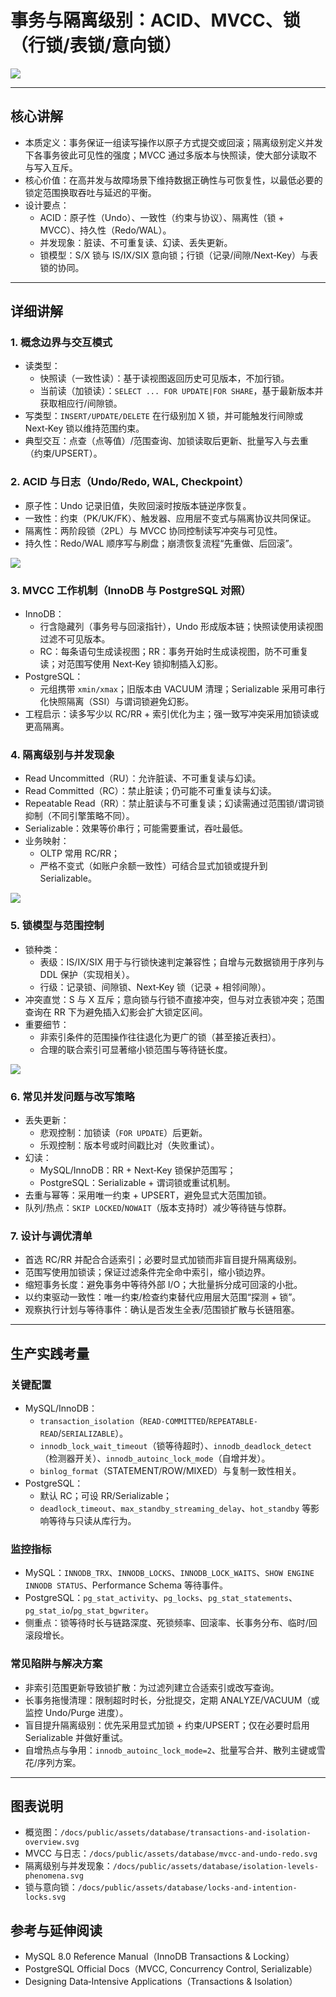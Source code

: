 # 事务与隔离级别：ACID、MVCC、锁（行锁/表锁/意向锁）

![](/docs/public/assets/database/transactions-and-isolation-overview.svg)

---

## 核心讲解

- 本质定义：事务保证一组读写操作以原子方式提交或回滚；隔离级别定义并发下各事务彼此可见性的强度；MVCC 通过多版本与快照读，使大部分读取不与写入互斥。
- 核心价值：在高并发与故障场景下维持数据正确性与可恢复性，以最低必要的锁定范围换取吞吐与延迟的平衡。
- 设计要点：
  - ACID：原子性（Undo）、一致性（约束与协议）、隔离性（锁 + MVCC）、持久性（Redo/WAL）。
  - 并发现象：脏读、不可重复读、幻读、丢失更新。
  - 锁模型：S/X 锁与 IS/IX/SIX 意向锁；行锁（记录/间隙/Next‑Key）与表锁的协同。

---

## 详细讲解

### 1. 概念边界与交互模式
- 读类型：
  - 快照读（一致性读）：基于读视图返回历史可见版本，不加行锁。
  - 当前读（加锁读）：`SELECT ... FOR UPDATE|FOR SHARE`，基于最新版本并获取相应行/间隙锁。
- 写类型：`INSERT/UPDATE/DELETE` 在行级别加 X 锁，并可能触发行间隙或 Next‑Key 锁以维持范围约束。
- 典型交互：点查（点等值）/范围查询、加锁读取后更新、批量写入与去重（约束/UPSERT）。

### 2. ACID 与日志（Undo/Redo, WAL, Checkpoint）
- 原子性：Undo 记录旧值，失败回滚时按版本链逆序恢复。
- 一致性：约束（PK/UK/FK）、触发器、应用层不变式与隔离协议共同保证。
- 隔离性：两阶段锁（2PL）与 MVCC 协同控制读写冲突与可见性。
- 持久性：Redo/WAL 顺序写与刷盘；崩溃恢复流程“先重做、后回滚”。

![](/docs/public/assets/database/mvcc-and-undo-redo.svg)

### 3. MVCC 工作机制（InnoDB 与 PostgreSQL 对照）
- InnoDB：
  - 行含隐藏列（事务号与回滚指针），Undo 形成版本链；快照读使用读视图过滤不可见版本。
  - RC：每条语句生成读视图；RR：事务开始时生成读视图，防不可重复读；对范围写使用 Next‑Key 锁抑制插入幻影。
- PostgreSQL：
  - 元组携带 `xmin/xmax`；旧版本由 VACUUM 清理；Serializable 采用可串行化快照隔离（SSI）与谓词锁避免幻影。
- 工程启示：读多写少以 RC/RR + 索引优化为主；强一致写冲突采用加锁读或更高隔离。

### 4. 隔离级别与并发现象
- Read Uncommitted（RU）：允许脏读、不可重复读与幻读。
- Read Committed（RC）：禁止脏读；仍可能不可重复读与幻读。
- Repeatable Read（RR）：禁止脏读与不可重复读；幻读需通过范围锁/谓词锁抑制（不同引擎策略不同）。
- Serializable：效果等价串行；可能需要重试，吞吐最低。
- 业务映射：
  - OLTP 常用 RC/RR；
  - 严格不变式（如账户余额一致性）可结合显式加锁或提升到 Serializable。

![](/docs/public/assets/database/isolation-levels-phenomena.svg)

### 5. 锁模型与范围控制
- 锁种类：
  - 表级：IS/IX/SIX 用于与行锁快速判定兼容性；自增与元数据锁用于序列与 DDL 保护（实现相关）。
  - 行级：记录锁、间隙锁、Next‑Key 锁（记录 + 相邻间隙）。
- 冲突直觉：S 与 X 互斥；意向锁与行锁不直接冲突，但与对立表锁冲突；范围查询在 RR 下为避免插入幻影会扩大锁定区间。
- 重要细节：
  - 非索引条件的范围操作往往退化为更广的锁（甚至接近表扫）。
  - 合理的联合索引可显著缩小锁范围与等待链长度。

![](/docs/public/assets/database/locks-and-intention-locks.svg)

### 6. 常见并发问题与改写策略
- 丢失更新：
  - 悲观控制：加锁读（`FOR UPDATE`）后更新。
  - 乐观控制：版本号或时间戳比对（失败重试）。
- 幻读：
  - MySQL/InnoDB：RR + Next‑Key 锁保护范围写；
  - PostgreSQL：Serializable + 谓词锁或重试机制。
- 去重与幂等：采用唯一约束 + UPSERT，避免显式大范围加锁。
- 队列/热点：`SKIP LOCKED`/`NOWAIT`（版本支持时）减少等待链与惊群。

### 7. 设计与调优清单
- 首选 RC/RR 并配合合适索引；必要时显式加锁而非盲目提升隔离级别。
- 范围写使用加锁读；保证过滤条件完全命中索引，缩小锁边界。
- 缩短事务长度：避免事务中等待外部 I/O；大批量拆分成可回滚的小批。
- 以约束驱动一致性：唯一约束/检查约束替代应用层大范围“探测 + 锁”。
- 观察执行计划与等待事件：确认是否发生全表/范围锁扩散与长链阻塞。

---

## 生产实践考量

### 关键配置
- MySQL/InnoDB：
  - `transaction_isolation`（`READ-COMMITTED`/`REPEATABLE-READ`/`SERIALIZABLE`）。
  - `innodb_lock_wait_timeout`（锁等待超时）、`innodb_deadlock_detect`（检测器开关）、`innodb_autoinc_lock_mode`（自增并发）。
  - `binlog_format`（STATEMENT/ROW/MIXED）与复制一致性相关。
- PostgreSQL：
  - 默认 RC；可设 RR/Serializable；
  - `deadlock_timeout`、`max_standby_streaming_delay`、`hot_standby` 等影响等待与只读从库行为。

### 监控指标
- MySQL：`INNODB_TRX`、`INNODB_LOCKS`、`INNODB_LOCK_WAITS`、`SHOW ENGINE INNODB STATUS`、Performance Schema 等待事件。
- PostgreSQL：`pg_stat_activity`、`pg_locks`、`pg_stat_statements`、`pg_stat_io`/`pg_stat_bgwriter`。
- 侧重点：锁等待时长与链路深度、死锁频率、回滚率、长事务分布、临时/回滚段增长。

### 常见陷阱与解决方案
- 非索引范围更新导致锁扩散：为过滤列建立合适索引或改写查询。
- 长事务拖慢清理：限制超时时长，分批提交，定期 ANALYZE/VACUUM（或监控 Undo/Purge 进度）。
- 盲目提升隔离级别：优先采用显式加锁 + 约束/UPSERT；仅在必要时启用 Serializable 并做好重试。
- 自增热点与争用：`innodb_autoinc_lock_mode=2`、批量写合并、散列主键或雪花/序列方案。

---

## 图表说明
- 概览图：`/docs/public/assets/database/transactions-and-isolation-overview.svg`
- MVCC 与日志：`/docs/public/assets/database/mvcc-and-undo-redo.svg`
- 隔离级别与并发现象：`/docs/public/assets/database/isolation-levels-phenomena.svg`
- 锁与意向锁：`/docs/public/assets/database/locks-and-intention-locks.svg`

## 参考与延伸阅读
- MySQL 8.0 Reference Manual（InnoDB Transactions & Locking）
- PostgreSQL Official Docs（MVCC, Concurrency Control, Serializable）
- Designing Data‑Intensive Applications（Transactions & Isolation） 